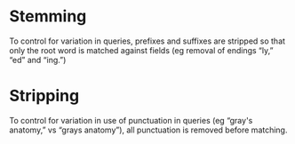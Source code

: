 # Stemming

To control for variation in queries, prefixes and suffixes are stripped so that only the root word is matched against fields (eg removal of endings “ly,” “ed” and “ing.”)


# Stripping

To control for variation in use of punctuation in queries (eg “gray's anatomy,” vs “grays anatomy”), all punctuation is removed before matching.
